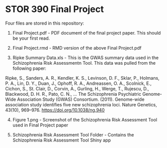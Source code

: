 # STOR 390 Final Project

Four files are stored in this repository:

1. Final Project.pdf - PDF document of the final project paper. This should be your first read.

2. Final Project.rmd - RMD version of the above Final Project.pdf

3. Ripke Summary Data.xls - This is the GWAS summary data used in the Schizophrenia Risk Assessmentn Tool. This data was pulled from the following paper:

Ripke, S., Sanders, A. R., Kendler, K. S., Levinson, D. F., Sklar, P., Holmans, P. A., Lin, D. Y., Duan, J., Ophoff, R. A., Andreassen, O. A., Scolnick, E., Cichon, S., St. Clair, D., Corvin, A., Gurling, H., Werge, T., Rujescu, D., Blackwood, D. H. R., Pato, C. N., … The Schizophrenia Psychiatric Genome-Wide Association Study (GWAS) Consortium. (2011). Genome-wide association study identifies five new schizophrenia loci. Nature Genetics, 43(10), 969–976. https://doi.org/10.1038/ng.940

4. Figure 1.png - Screenshot of the Schizophrenia Risk Assessment Tool used in Final Project paper

5. Schizophrenia Risk Assessment Tool Folder - Contains the Schizophrenia Risk Assessment Tool Shiny app

